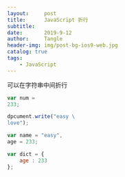 ```yaml
---
layout:     post
title:      JavaScript 折行
subtitle:   
date:       2019-9-12
author:     Tangle
header-img: img/post-bg-ios9-web.jpg
catalog: true
tags:
    - JavaScript
---
```


可以在字符串中间折行

```javascript
var num =
233;
```

 ```javascript
dpcument.write("easy \
love");
 ```

```javascript
var name = "easy",
age = 233;
```

```javascript
var dict = {
    age : 233
};
```
